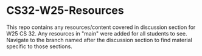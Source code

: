 # CS32-W25-Resources

This repo contains any resources/content covered in discussion section for W25 CS 32.
Any resources in "main" were added for all students to see. Navigate to the branch named after the discussion section to find material specific to those sections.
